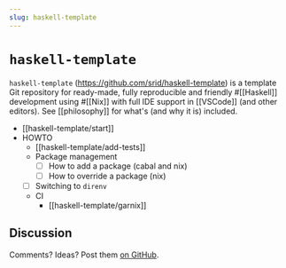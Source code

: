 ```yaml
---
slug: haskell-template
---
```


# `haskell-template`

`haskell-template` (<https://github.com/srid/haskell-template>) is a template Git repository for ready-made, fully reproducible and friendly #[[Haskell]] development using #[[Nix]] with full IDE support in [[VSCode]] (and other editors). See [[philosophy]] for what's (and why it is) included.

- [[haskell-template/start]]
- HOWTO
  - [[haskell-template/add-tests]]
  - Package management
    - [ ] How to add a package (cabal and nix)
    - [ ] How to override a package (nix)
  - [ ] Switching to `direnv`
  - CI
    - [[haskell-template/garnix]]

## Discussion

Comments? Ideas? Post them [on GitHub](https://github.com/srid/haskell-template/discussions).